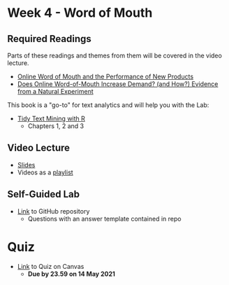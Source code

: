 # Week 4 - Word of Mouth

## Required Readings

Parts of these readings and themes from them will be covered in the video lecture.

* [Online Word of Mouth and the Performance of New Products][deer]
* [Does Online Word-of-Mouth Increase Demand? (and How?) Evidence from a Natural Experiment][seiler]

This book is a "go-to" for text analytics and will help you with the Lab:

* [Tidy Text Mining with R][tidytext]
    * Chapters 1, 2 and 3

## Video Lecture

* [Slides][lecture-slides-04]
* Videos as a [playlist](https://www.youtube.com/playlist?list=PL9QkA7C7GRGXJkG_ezG3YtI_9mfsn3g2V)

## Self-Guided Lab

* [Link][lab-04] to GitHub repository 
    * Questions with an answer template contained in repo

# Quiz

* [Link][quiz-04] to Quiz on Canvas
    * **Due by 23.59 on 14 May 2021**

[seiler]: https://papers.ssrn.com/sol3/papers.cfm?abstract_id=2692861
[deer]: https://lachlandeer.github.io/media/deer_jmp.pdf
[tidytext]: https://www.tidytextmining.com/

[quiz-04]: https://tilburguniversity.instructure.com/courses/7508/quizzes
[lab-04]: https://github.com/tisem-digital-marketing/smwa-lab-04
[lecture-slides-04]: ../assets/lectures/week-04/week-04-slides.pdf
